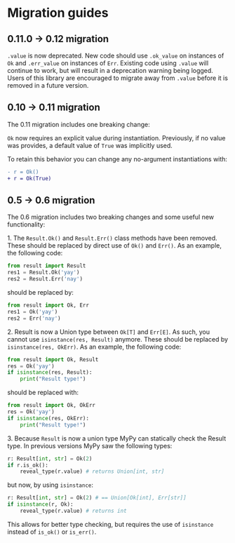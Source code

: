 # Migration guides

## 0.11.0 -> 0.12 migration

``.value`` is now deprecated. New code should use ``.ok_value`` on instances of
``Ok`` and ``.err_value`` on instances of ``Err``. Existing code using
``.value`` will continue to work, but will result in a deprecation warning being
logged. Users of this library are encouraged to migrate away from ``.value``
before it is removed in a future version.

## 0.10 -> 0.11 migration

The 0.11 migration includes one breaking change:

`Ok` now requires an explicit value during instantiation. Previously, if no
value was provides, a default value of `True` was implicitly used.

To retain this behavior you can change any no-argument instantiations with:

```diff
- r = Ok()
+ r = Ok(True)
```

## 0.5 -> 0.6 migration

The 0.6 migration includes two breaking changes and some useful new functionality:

1\. The `Result.Ok()` and `Result.Err()` class methods have been removed. 
These should be replaced by direct use of `Ok()` and `Err()`. As an example, the following code:

```python
from result import Result
res1 = Result.Ok('yay')
res2 = Result.Err('nay')
```

should be replaced by:

```python
from result import Ok, Err
res1 = Ok('yay')
res2 = Err('nay')
```

2\. Result is now a Union type between `Ok[T]` and `Err[E]`. As such, you cannot use `isinstance(res, Result)` anymore.
These should be replaced by `isinstance(res, OkErr)`. As an example, the following code:

```python
from result import Ok, Result
res = Ok('yay')
if isinstance(res, Result):
    print("Result type!")
``` 

should be replaced with:

```python
from result import Ok, OkErr
res = Ok('yay')
if isinstance(res, OkErr):
    print("Result type!")
```

3\. Because `Result` is now a union type MyPy can statically check the Result type.
 In previous versions MyPy saw the following types:

```python
r: Result[int, str] = Ok(2)
if r.is_ok():
    reveal_type(r.value) # returns Union[int, str]
```

but now, by using `isinstance`:

```python
r: Result[int, str] = Ok(2) # == Union[Ok[int], Err[str]]
if isinstance(r, Ok):
    reveal_type(r.value) # returns int
```

This allows for better type checking, but requires the use of `isinstance` instead of `is_ok()` or `is_err()`.
